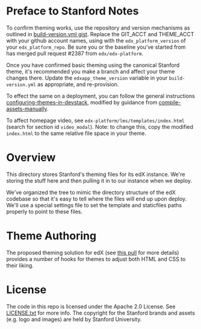 Preface to Stanford Notes
=========================

To confirm theming works, use the repository and version mechanisms as outlined in
[build-version.yml gist](https://gist.github.com/yarko/8818633).
Replace the GIT_ACCT and THEME_ACCT with your github account names,
using with the `edx_platform_version` of your `edx_platform_repo`.
Be sure you or the baseline you've started from has merged pull request #2387 from `edx/edx-platform`.

Once you have confirmed basic theming using the canonical Stanford theme,
it's recommended you make a branch and affect your theme changes there.
Update the `edxapp_theme_version` variable in your `build-version.yml` as appropriate,
and re-provision.

To effect the same on a deployment, you can follow the general instructions
[configuring-themes-in-devstack](https://github.com/edx/edx-platform/wiki/Developing-on-the-edX-Developer-Stack#configuring-themes-in-devstack),
modified by guidance from
[compile-assets-manually](https://github.com/edx/configuration/wiki/edX-Managing-the-Production-Stack#compile-assets-manually).

To affect homepage video, see `edx-platform/lms/templates/index.html`
(search for section id `video_modal`).
Note: to change this, copy the modified `index.html` to the same relative file space in your theme.

Overview
========
This directory stores Stanford's theming files for its edX instance.
We're storing the stuff here and then pulling it in to our instance
when we deploy.

We've organized the tree to mimic the directory structure of the edX
codebase so that it's easy to tell where the files will end up upon
deploy. We'll use a special settings file to set the template and
staticfiles paths properly to point to these files.

Theme Authoring
===============
The proposed theming solution for edX (see [this pull](https://github.com/edx/edx-platform/pull/1907)
for more details) provides a number of hooks for themes to adjust
both HTML and CSS to their liking.


License
=======

The code in this repo is licensed under the Apache 2.0 License.
See [LICENSE.txt](LICENSE.txt) for more info.  The copyright for the Stanford
brands and assets (e.g. logo and images) are held by Stanford
University.

